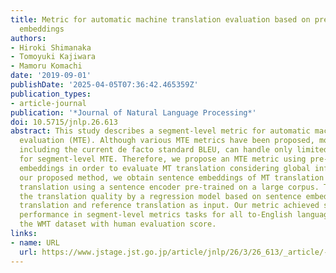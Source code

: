 ```yaml
---
title: Metric for automatic machine translation evaluation based on pre-trained sentence
  embeddings
authors:
- Hiroki Shimanaka
- Tomoyuki Kajiwara
- Mamoru Komachi
date: '2019-09-01'
publishDate: '2025-04-05T07:36:42.465359Z'
publication_types:
- article-journal
publication: '*Journal of Natural Language Processing*'
doi: 10.5715/jnlp.26.613
abstract: This study describes a segment-level metric for automatic machine translation
  evaluation (MTE). Although various MTE metrics have been proposed, most MTE metrics,
  including the current de facto standard BLEU, can handle only limited information
  for segment-level MTE. Therefore, we propose an MTE metric using pre-trained sentence
  embeddings in order to evaluate MT translation considering global information. In
  our proposed method, we obtain sentence embeddings of MT translation and reference
  translation using a sentence encoder pre-trained on a large corpus. Then, we estimate
  the translation quality by a regression model based on sentence embeddings of MT
  translation and reference translation as input. Our metric achieved state-of-the-art
  performance in segment-level metrics tasks for all to-English language pairs on
  the WMT dataset with human evaluation score.
links:
- name: URL
  url: https://www.jstage.jst.go.jp/article/jnlp/26/3/26_613/_article/-char/ja/
---
```

